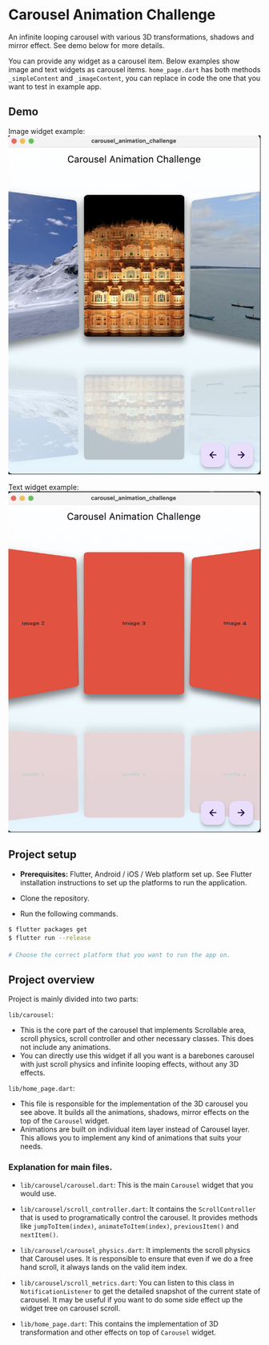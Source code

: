 # Carousel Animation Challenge

An infinite looping carousel with various 3D transformations, shadows and mirror effect. See demo below for more details.

You can provide any widget as a carousel item. Below examples show image and text widgets as carousel items. `home_page.dart` has both methods `_simpleContent` and `_imageContent`, you can replace in code the one that you want to test in example app.

## Demo

Image widget example:
![Image example](./demo/image_example.png)

Text widget example:
![Text widget](./demo/text_example.png)

## Project setup

- **Prerequisites:** Flutter, Android / iOS / Web platform set up. See Flutter installation instructions to set up the platforms to run the application.

- Clone the repository.

- Run the following commands.

```bash
$ flutter packages get
$ flutter run --release

# Choose the correct platform that you want to run the app on.
```

## Project overview

Project is mainly divided into two parts:

`lib/carousel`:

- This is the core part of the carousel that implements Scrollable area, scroll physics, scroll controller and other necessary classes. This does not include any animations.
- You can directly use this widget if all you want is a barebones carousel with just scroll physics and infinite looping effects, without any 3D effects.

`lib/home_page.dart`:

- This file is responsible for the implementation of the 3D carousel you see above. It builds all the animations, shadows, mirror effects on the top of the `Carousel` widget.
- Animations are built on individual item layer instead of Carousel layer. This allows you to implement any kind of animations that suits your needs.

### Explanation for main files.

- `lib/carousel/carousel.dart`: This is the main `Carousel` widget that you would use.

- `lib/carousel/scroll_controller.dart`: It contains the `ScrollController` that is used to programatically control the carousel. It provides methods like `jumpToItem(index)`, `animateToItem(index)`, `previousItem()` and `nextItem()`.

- `lib/carousel/carousel_physics.dart`: It implements the scroll physics that Carousel uses. It is responsible to ensure that even if we do a free hand scroll, it always lands on the valid item index.

- `lib/carousel/scroll_metrics.dart`: You can listen to this class in `NotificationListener` to get the detailed snapshot of the current state of carousel. It may be useful if you want to do some side effect up the widget tree on carousel scroll.

- `lib/home_page.dart`: This contains the implementation of 3D transformation and other effects on top of `Carousel` widget.
